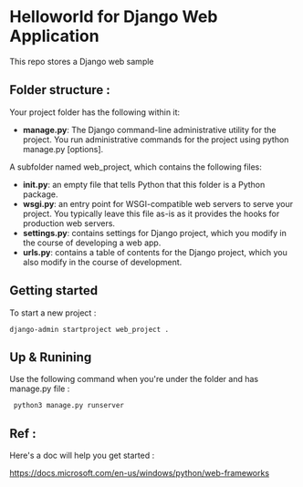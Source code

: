 # Helloworld for Django Web Application

This repo stores a Django web sample

## Folder structure : 

Your project folder has the following within it:

- **manage.py**: The Django command-line administrative utility for the project. You run administrative commands for the project using python manage.py <command> [options].

A subfolder named web_project, which contains the following files:

- **__init__.py**: an empty file that tells Python that this folder is a Python package.
- **wsgi.py**: an entry point for WSGI-compatible web servers to serve your project. You typically leave this file as-is as it provides the hooks for production web servers.
- **settings.py**: contains settings for Django project, which you modify in the course of developing a web app.
- **urls.py**: contains a table of contents for the Django project, which you also modify in the course of development.


## Getting started

To start a new project : 

    django-admin startproject web_project .

## Up & Runining 

Use the following command when you're under the folder and has manage.py file :
    
     python3 manage.py runserver


## Ref : 

Here's a doc will help you get started : 

 https://docs.microsoft.com/en-us/windows/python/web-frameworks